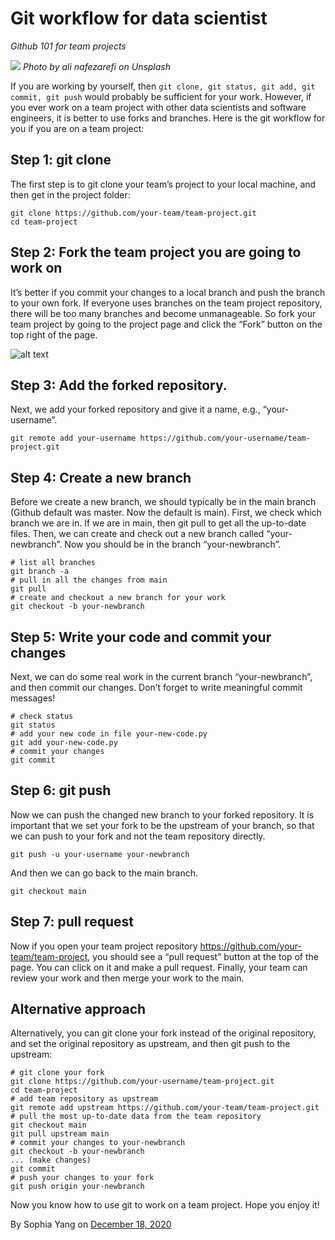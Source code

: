 # Git workflow for data scientist
*Github 101 for team projects*

![](ali-nafezarefi-62H_swdrc4A-unsplash.jpg)
*Photo by ali nafezarefi on Unsplash* 


If you are working by yourself, then `git clone, git status, git add, git commit, git push` would probably be sufficient for your work. However, if you ever work on a team project with other data scientists and software engineers, it is better to use forks and branches. Here is the git workflow for you if you are on a team project:

## Step 1: git clone
The first step is to git clone your team’s project to your local machine, and then get in the project folder:

```
git clone https://github.com/your-team/team-project.git
cd team-project 
```

## Step 2: Fork the team project you are going to work on
It’s better if you commit your changes to a local branch and push the branch to your own fork. If everyone uses branches on the team project repository, there will be too many branches and become unmanageable. So fork your team project by going to the project page and click the “Fork” button on the top right of the page.

![alt text](fork.png)

## Step 3: Add the forked repository.
Next, we add your forked repository and give it a name, e.g., “your-username”.

```
git remote add your-username https://github.com/your-username/team-project.git 
```

## Step 4: Create a new branch
Before we create a new branch, we should typically be in the main branch (Github default was master. Now the default is main). First, we check which branch we are in. If we are in main, then git pull to get all the up-to-date files. Then, we can create and check out a new branch called “your-newbranch”. Now you should be in the branch “your-newbranch”.

```
# list all branches 
git branch -a
# pull in all the changes from main
git pull
# create and checkout a new branch for your work 
git checkout -b your-newbranch
```

## Step 5: Write your code and commit your changes
Next, we can do some real work in the current branch “your-newbranch”, and then commit our changes. Don’t forget to write meaningful commit messages!

```
# check status 
git status
# add your new code in file your-new-code.py
git add your-new-code.py
# commit your changes
git commit
```

## Step 6: git push
Now we can push the changed new branch to your forked repository. It is important that we set your fork to be the upstream of your branch, so that we can push to your fork and not the team repository directly.

```
git push -u your-username your-newbranch 
```

And then we can go back to the main branch.

```
git checkout main
```

## Step 7: pull request
Now if you open your team project repository https://github.com/your-team/team-project, you should see a “pull request” button at the top of the page. You can click on it and make a pull request. Finally, your team can review your work and then merge your work to the main.

## Alternative approach
Alternatively, you can git clone your fork instead of the original repository, and set the original repository as upstream, and then git push to the upstream:

```
# git clone your fork 
git clone https://github.com/your-username/team-project.git 
cd team-project
# add team repository as upstream
git remote add upstream https://github.com/your-team/team-project.git
# pull the most up-to-date data from the team repository 
git checkout main
git pull upstream main
# commit your changes to your-newbranch 
git checkout -b your-newbranch
... (make changes)
git commit
# push your changes to your fork
git push origin your-newbranch
```

Now you know how to use git to work on a team project. Hope you enjoy it!

By Sophia Yang on [December 18, 2020](https://towardsdatascience.com/git-workflow-for-data-scientists-c75445f23f44)